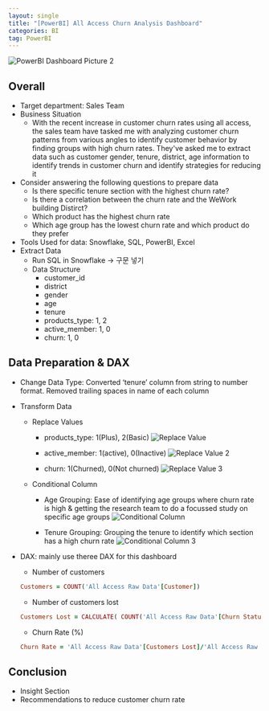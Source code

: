 ```yaml
---
layout: single
title: "[PowerBI] All Access Churn Analysis Dashboard"
categories: BI
tag: PowerBI
---
```


![PowerBI Dashboard Picture 2](https://github.com/ellyseonju/ellyseonju/assets/142702152/e41ff381-a4b0-4f5c-ba75-d1072ce37a7a)

## Overall 
* Target department: Sales Team 
* Business Situation
    * With the recent increase in customer churn rates using all access, the sales team have tasked me with analyzing customer churn patterns from various angles to identify customer behavior by finding groups with high churn rates. They've asked me to extract data such as customer gender, tenure, district, age information to identify trends in customer churn and identify strategies for reducing it
* Consider answering the following questions to prepare data 
    * Is there specific tenure section with the highest  churn rate?
    * Is there a correlation between the churn rate and the WeWork building Distirct? 
    * Which product has the highest churn rate 
    * Which age group has the lowest churn rate and which product do they prefer
* Tools Used for data: Snowflake, SQL, PowerBI, Excel
* Extract Data 
    * Run SQL in Snowflake -> 구문 넣기 
    * Data Structure
        - customer_id
        - district
        - gender
        - age
        - tenure
        - products_type: 1, 2
        - active_member: 1, 0
        - churn: 1, 0

## Data Preparation & DAX
* Change Data Type: Converted ‘tenure’ column from string to number format. Removed trailing spaces in name of each column
* Transform Data
    * Replace Values
        - products_type: 1(Plus), 2(Basic)
        ![Replace Value](https://github.com/ellyseonju/ellyseonju/assets/142702152/754c4a7b-6f9a-49d7-9db2-47038ea4bcba)

        - active_member: 1(active), 0(Inactive)
        ![Replace Value 2](https://github.com/ellyseonju/ellyseonju/assets/142702152/28efc295-bb70-489f-ade2-dbfc12bdc739)

        - churn: 1(Churned), 0(Not churned)
        ![Replace Value 3](https://github.com/ellyseonju/ellyseonju/assets/142702152/c79a1545-4ec6-478b-9449-6e8ad4cdca93)
    * Conditional Column
        - Age Grouping: Ease of identifying age groups where churn rate is high & getting the research team to do a focussed study on specific age groups
        ![Conditional Column](https://github.com/ellyseonju/ellyseonju/assets/142702152/e2f48492-73bb-4cca-a5c3-46f71be5603e)

        - Tenure Grouping: Grouping the tenure to identify which section has a high churn rate
        ![Conditional Column 3](https://github.com/ellyseonju/ellyseonju/assets/142702152/9a0bb4d0-88a2-4124-9aef-047ab8649140)

* DAX: mainly use theree DAX for this dashboard 
    * Number of customers
    ```ruby
    Customers = COUNT('All Access Raw Data'[Customer])
    ```
    * Number of customers lost
    ```ruby
    Customers Lost = CALCULATE( COUNT('All Access Raw Data'[Churn Status]), 'All Access Raw Data'[Churn Status] = "Churned")
    ```
    * Churn Rate (%)
     ```ruby
    Churn Rate = 'All Access Raw Data'[Customers Lost]/'All Access Raw Data'[Customers]
    ```
    
    
## Conclusion
* Insight Section
* Recommendations to reduce customer churn rate
